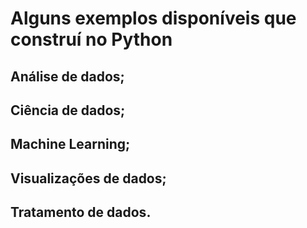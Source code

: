 # Alguns exemplos disponíveis que construí no Python 

## Análise de dados;
## Ciência de dados;
## Machine Learning;
## Visualizações de dados;
## Tratamento de dados.
